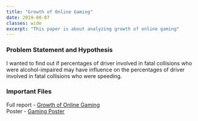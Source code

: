 ```yaml
---
title: "Growth of Online Gaming"
date: 2019-08-07
classes: wide
excerpt: "This paper is about analyzing growth of online gaming"
---
```


### Problem Statement and Hypothesis
I wanted to find out if percentages of driver involved in fatal collisions who were alcohol-impaired may have influence on the percentages of driver involved in fatal collisions who were speeding.

### Important Files
Full report - [Growth of Online Gaming](https://github.com/dasun27/DSC/blob/master/files/Paper_Draft.docx)  
Poster - [Gaming Poster](https://github.com/dasun27/DSC/blob/master/files/Growth%20of%20Online%20Gaming.pdf)

